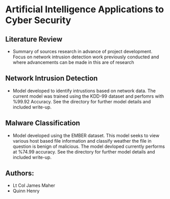 # Artificial Intelligence Applications to Cyber Security

## Literature Review
- Summary of sources research in advance of project development. Focus on network intrusion detection work previously conducted and where advancements can be made in this are of research

## Network Intrusion Detection
- Model developed to identify intrustions based on network data. The current model was trained using the KDD-99 dataset and perfomrs with %99.92 Accuracy. See the directory for further model details and included write-up. 

## Malware Classification
- Model developed using the EMBER dataset. This model seeks to view various host based file information and classify weather the file in question is benign of malicious. The model devloped currently performs at %74.99 accuracy. See the directory for further model details and included write-up.

## Authors:
- Lt Col James Maher
- Quinn Henry
